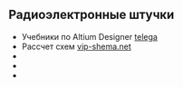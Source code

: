 ## Радиоэлектронные штучки

* Учебники по Altium Designer
[telega](#)
* Рассчет схем
[vip-shema.net](http://vip-shema.net)
*
*
*
